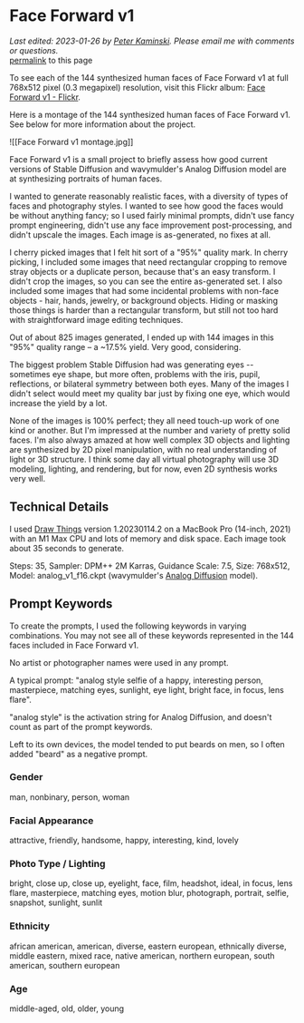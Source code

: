 # Face Forward v1

_Last edited: 2023-01-26 by [Peter Kaminski](mailto:kaminski@istori.com). Please email me with comments or questions._  
[permalink](https://peterkaminski.wiki/face_forward_v1) to this page

To see each of the 144 synthesized human faces of Face Forward v1 at full 768x512 pixel (0.3 megapixel) resolution, visit this Flickr album: [Face Forward v1 - Flickr](https://www.flickr.com/photos/pixelthesia/sets/72177720305544773).

Here is a montage of the 144 synthesized human faces of Face Forward v1. See below for more information about the project.

![[Face Forward v1 montage.jpg]]

Face Forward v1 is a small project to briefly assess how good current versions of Stable Diffusion and wavymulder's Analog Diffusion model are at synthesizing portraits of human faces.

I wanted to generate reasonably realistic faces, with a diversity of types of faces and photography styles. I wanted to see how good the faces would be without anything fancy; so I used fairly minimal prompts, didn't use fancy prompt engineering, didn't use any face improvement post-processing, and didn't upscale the images. Each image is as-generated, no fixes at all.

I cherry picked images that I felt hit sort of a "95%" quality mark. In cherry picking, I included some images that need rectangular cropping to remove stray objects or a duplicate person, because that's an easy transform. I didn't crop the images, so you can see the entire as-generated set. I also included some images that had some incidental problems with non-face objects - hair, hands, jewelry, or background objects. Hiding or masking those things is harder than a rectangular transform, but still not too hard with straightforward image editing techniques.

Out of about 825 images generated, I ended up with 144 images in this "95%" quality range – a ~17.5% yield. Very good, considering.

The biggest problem Stable Diffusion had was generating eyes -- sometimes eye shape, but more often, problems with the iris, pupil, reflections, or bilateral symmetry between both eyes. Many of the images I didn't select would meet my quality bar just by fixing one eye, which would increase the yield by a lot.

None of the images is 100% perfect; they all need touch-up work of one kind or another. But I'm impressed at the number and variety of pretty solid faces. I'm also always amazed at how well complex 3D objects and lighting are synthesized by 2D pixel manipulation, with no real understanding of light or 3D structure. I think some day all virtual photography will use 3D modeling, lighting, and rendering, but for now, even 2D synthesis works very well.

## Technical Details

I used [Draw Things](https://drawthings.ai/) version 1.20230114.2 on a MacBook Pro (14-inch, 2021) with an M1 Max CPU and lots of memory and disk space. Each image took about 35 seconds to generate.

Steps: 35, Sampler: DPM++ 2M Karras, Guidance Scale: 7.5, Size: 768x512, Model: analog_v1_f16.ckpt (wavymulder's [Analog Diffusion](https://huggingface.co/wavymulder/Analog-Diffusion) model).

## Prompt Keywords

To create the prompts, I used the following keywords in varying combinations. You may not see all of these keywords represented in the 144 faces included in Face Forward v1.

No artist or photographer names were used in any prompt.

A typical prompt: "analog style selfie of a happy, interesting person, masterpiece, matching eyes, sunlight, eye light, bright face, in focus, lens flare".

"analog style" is the activation string for Analog Diffusion, and doesn't count as part of the prompt keywords.

Left to its own devices, the model tended to put beards on men, so I often added "beard" as a negative prompt.

### Gender

man, nonbinary, person, woman

### Facial Appearance

attractive, friendly, handsome, happy, interesting, kind, lovely

### Photo Type / Lighting

bright, close up, close up, eyelight, face, film, headshot, ideal, in focus, lens flare, masterpiece, matching eyes, motion blur, photograph, portrait, selfie, snapshot, sunlight, sunlit

### Ethnicity

african american, american, diverse, eastern european, ethnically diverse, middle eastern, mixed race, native american, northern european, south american, southern european

### Age

middle-aged, old, older, young
